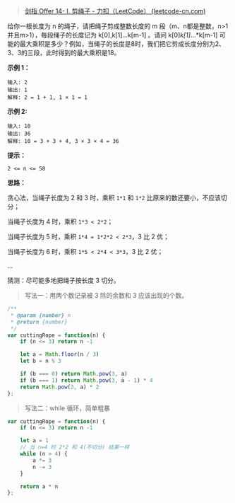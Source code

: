 > [剑指 Offer 14- I. 剪绳子 - 力扣（LeetCode） (leetcode-cn.com)](https://leetcode-cn.com/problems/jian-sheng-zi-lcof/)

给你一根长度为 n 的绳子，请把绳子剪成整数长度的 m 段（m、n都是整数，n>1并且m>1），每段绳子的长度记为 k[0],k[1]...k[m-1] 。请问 k[0]*k[1]*...*k[m-1] 可能的最大乘积是多少？例如，当绳子的长度是8时，我们把它剪成长度分别为2、3、3的三段，此时得到的最大乘积是18。

**示例 1：**

```
输入: 2
输出: 1
解释: 2 = 1 + 1, 1 × 1 = 1
```



**示例 2:**

```
输入: 10
输出: 36
解释: 10 = 3 + 3 + 4, 3 × 3 × 4 = 36
```



**提示：**

`2 <= n <= 58`



**思路：**

贪心法，当绳子长度为 2 和 3 时，乘积 `1*1` 和 `1*2` 比原来的数还要小，不应该切分；

当绳子长度为 4 时，乘积 `1*3 < 2*2`；

当绳子长度为 5 时，乘积 `1*4 = 1*2*2 < 2*3`，3 比 2 优；

当绳子长度为 6 时，乘积 `1*5 < 2*4 < 3*3`，3 比 2 优；

…

猜测：尽可能多地把绳子按长度 3 切分。

> 写法一：用两个数记录被 3 除的余数和 3 应该出现的个数。

```js
/**
 * @param {number} n
 * @return {number}
 */
var cuttingRope = function(n) {
    if (n <= 3) return n -1

    let a = Math.floor(n / 3)
    let b = n % 3

    if (b === 0) return Math.pow(3, a)
    if (b === 1) return Math.pow(3, a - 1) * 4
    return Math.pow(3, a) * 2
};
```

> 写法二：while 循环，简单粗暴

```js
var cuttingRope = function(n) {
    if (n <= 3) return n -1

    let a = 1
    // 当 n=4 时 2*2 和 4(不切分) 结果一样
    while (n > 4) {
        a *= 3
        n -= 3
    }

    return a * n
};
```

